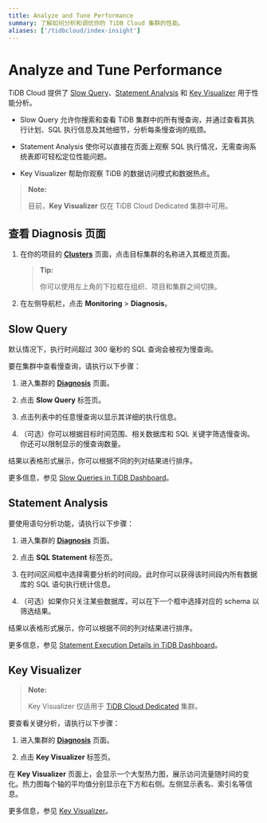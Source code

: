 ```yaml
---
title: Analyze and Tune Performance
summary: 了解如何分析和调优你的 TiDB Cloud 集群的性能。
aliases: ['/tidbcloud/index-insight']
---
```


# Analyze and Tune Performance

TiDB Cloud 提供了 [Slow Query](#slow-query)、[Statement Analysis](#statement-analysis) 和 [Key Visualizer](#key-visualizer) 用于性能分析。

- Slow Query 允许你搜索和查看 TiDB 集群中的所有慢查询，并通过查看其执行计划、SQL 执行信息及其他细节，分析每条慢查询的瓶颈。

- Statement Analysis 使你可以直接在页面上观察 SQL 执行情况，无需查询系统表即可轻松定位性能问题。

- Key Visualizer 帮助你观察 TiDB 的数据访问模式和数据热点。

> **Note:**
>
> 目前，**Key Visualizer** 仅在 TiDB Cloud Dedicated 集群中可用。

## 查看 Diagnosis 页面

1. 在你的项目的 [**Clusters**](https://tidbcloud.com/project/clusters) 页面，点击目标集群的名称进入其概览页面。

    > **Tip:**
    >
    > 你可以使用左上角的下拉框在组织、项目和集群之间切换。

2. 在左侧导航栏，点击 **Monitoring** > **Diagnosis**。

## Slow Query

默认情况下，执行时间超过 300 毫秒的 SQL 查询会被视为慢查询。

要在集群中查看慢查询，请执行以下步骤：

1. 进入集群的 [**Diagnosis**](#view-the-diagnosis-page) 页面。

2. 点击 **Slow Query** 标签页。

3. 点击列表中的任意慢查询以显示其详细的执行信息。

4. （可选）你可以根据目标时间范围、相关数据库和 SQL 关键字筛选慢查询。你还可以限制显示的慢查询数量。

结果以表格形式展示，你可以根据不同的列对结果进行排序。

更多信息，参见 [Slow Queries in TiDB Dashboard](https://docs.pingcap.com/tidb/stable/dashboard-slow-query)。

## Statement Analysis

要使用语句分析功能，请执行以下步骤：

1. 进入集群的 [**Diagnosis**](#view-the-diagnosis-page) 页面。

2. 点击 **SQL Statement** 标签页。

3. 在时间区间框中选择需要分析的时间段。此时你可以获得该时间段内所有数据库的 SQL 语句执行统计信息。

4. （可选）如果你只关注某些数据库，可以在下一个框中选择对应的 schema 以筛选结果。

结果以表格形式展示，你可以根据不同的列对结果进行排序。

更多信息，参见 [Statement Execution Details in TiDB Dashboard](https://docs.pingcap.com/tidb/stable/dashboard-statement-details)。

## Key Visualizer

> **Note:**
>
> Key Visualizer 仅适用于 [TiDB Cloud Dedicated](/tidb-cloud/select-cluster-tier.md#tidb-cloud-dedicated) 集群。

要查看关键分析，请执行以下步骤：

1. 进入集群的 [**Diagnosis**](#view-the-diagnosis-page) 页面。

2. 点击 **Key Visualizer** 标签页。

在 **Key Visualizer** 页面上，会显示一个大型热力图，展示访问流量随时间的变化。热力图每个轴的平均值分别显示在下方和右侧。左侧显示表名、索引名等信息。

更多信息，参见 [Key Visualizer](https://docs.pingcap.com/tidb/stable/dashboard-key-visualizer)。